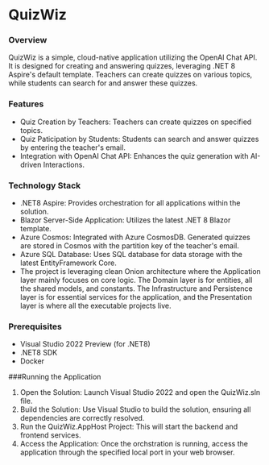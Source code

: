 # QuizWiz
### Overview
QuizWiz is a simple, cloud-native application utilizing the OpenAI Chat API. It is designed for creating and answering quizzes, leveraging .NET 8 Aspire's default template. Teachers can create quizzes on various topics, while students can search for and answer these quizzes.

### Features
* Quiz Creation by Teachers: Teachers can create quizzes on specified topics.
* Quiz Paticipation by Students: Students can search and answer quizzes by entering the teacher's email.
* Integration with OpenAI Chat API: Enhances the quiz generation with AI-driven Interactions.

### Technology Stack
* .NET8 Aspire: Provides orchestration for all applications within the solution.
* Blazor Server-Side Application: Utilizes the latest .NET 8 Blazor template.
* Azure Cosmos: Integrated with Azure CosmosDB. Generated quizzes are stored in Cosmos with the partition key of the teacher's email.
* Azure SQL Database: Uses SQL database for data storage with the latest EntityFramework Core.
* The project is leveraging clean Onion architecture where the Application layer mainly focuses on core logic. The Domain layer is for entities, all the shared models, and constants. The Infrastructure and Persistence layer is for essential services for the application, and the Presentation layer is where all the executable projects live.

### Prerequisites
* Visual Studio 2022 Preview (for .NET8)
* .NET8 SDK
* Docker

###Running the Application
1. Open the Solution: Launch Visual Studio 2022 and open the QuizWiz.sln file.
2. Build the Solution: Use Visual Studio to build the solution, ensuring all dependencies are correctly resolved.
3. Run the QuizWiz.AppHost Project: This will start the backend and frontend services.
4. Access the Application: Once the orchstration is running, access the application through the specified local port in your web browser.


